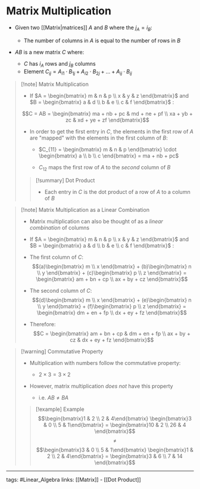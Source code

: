 # Matrix Multiplication
- Given two [[Matrix|matrices]] $A$ and $B$ where the $j_A = i_B$:
	- The number of columns in $A$ is equal to the number of rows in $B$

- $AB$ is a new matrix $C$ where:
	- $C$ has $i_{A}$ rows and $j_{B}$ columns
	- Element $C_{ij} = A_{i1} \cdot B_{1j} + A_{i2} \cdot B_{2j} + \ldots + A_{ij} \cdot B_{ij}$

> [!note] Matrix Multiplication
> - If $A = \begin{bmatrix} m & n & p \\ x & y & z \end{bmatrix}$ and $B = \begin{bmatrix} a & d \\ b & e \\ c & f \end{bmatrix}$ :
>
> $$C = AB = \begin{bmatrix} ma + nb + pc & md + ne + pf \\ xa + yb + zc & xd + ye + zf \end{bmatrix}$$
> - In order to get the first entry in $C$, the elements in the first row of $A$ are "mapped" with the elements in the first column of $B$:
> 	- $C_{11} = \begin{bmatrix} m & n & p \end{bmatrix} \cdot \begin{bmatrix} a \\ b \\ c \end{bmatrix} = ma + nb + pc$
>
> 	- $C_{12}$ maps the first row of $A$ to the *second* column of $B$
> 
> > [!summary] Dot Product
> > - Each entry in $C$ is the dot product of a row of $A$ to a column of $B$

> [!note] Matrix Multiplication as a Linear Combination
> - Matrix multiplication can also be thought of as a *linear combination* of columns
> - If $A = \begin{bmatrix} m & n & p \\ x & y & z \end{bmatrix}$ and $B = \begin{bmatrix} a & d \\ b & e \\ c & f \end{bmatrix}$ :
> 
> - The first column of $C$:
> $$(a)\begin{bmatrix} m \\ x \end{bmatrix} + (b)\begin{bmatrix} n \\ y \end{bmatrix} + (c)\begin{bmatrix} p \\ z \end{bmatrix} = \begin{bmatrix} am + bn + cp \\ ax + by + cz \end{bmatrix}$$ 
> 
> - The second column of $C$:
> $$(d)\begin{bmatrix} m \\ x \end{bmatrix} + (e)\begin{bmatrix} n \\ y \end{bmatrix} + (f)\begin{bmatrix} p \\ z \end{bmatrix} = \begin{bmatrix} dm + en + fp \\ dx + ey + fz \end{bmatrix}$$
> - Therefore:
> $$C = \begin{bmatrix} am + bn + cp & dm + en + fp \\ ax + by + cz & dx + ey + fz \end{bmatrix}$$

> [!warning] Commutative Property
> - Multiplication with numbers follow the commutative property:
> 	- $2 \times 3 = 3 \times 2$
> 
> - However, matrix multiplication *does not* have this property
> 	- i.e. $AB \neq BA$
>
> > [!example] Example
> > $$\begin{bmatrix}1 & 2 \\ 2 & 4\end{bmatrix} \begin{bmatrix}3 & 0 \\ 5 & 1\end{bmatrix} = \begin{bmatrix}10 & 2 \\ 26 & 4 \end{bmatrix}$$
> > $$\neq$$
> > $$\begin{bmatrix}3 & 0 \\ 5 & 1\end{bmatrix} \begin{bmatrix}1 & 2 \\ 2 & 4\end{bmatrix} = \begin{bmatrix}3 & 6 \\ 7 & 14 \end{bmatrix}$$
---
tags: #Linear_Algebra 
links: [[Matrix]] - [[Dot Product]]